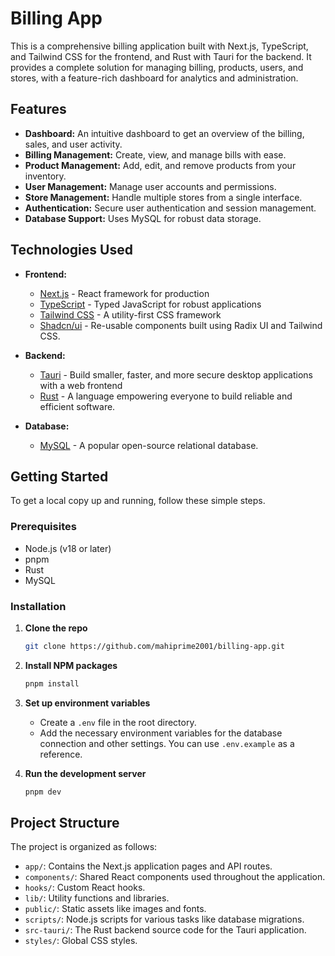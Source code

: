 # Billing App

This is a comprehensive billing application built with Next.js, TypeScript, and Tailwind CSS for the frontend, and Rust with Tauri for the backend. It provides a complete solution for managing billing, products, users, and stores, with a feature-rich dashboard for analytics and administration.

## Features

- **Dashboard:** An intuitive dashboard to get an overview of the billing, sales, and user activity.
- **Billing Management:** Create, view, and manage bills with ease.
- **Product Management:** Add, edit, and remove products from your inventory.
- **User Management:** Manage user accounts and permissions.
- **Store Management:** Handle multiple stores from a single interface.
- **Authentication:** Secure user authentication and session management.
- **Database Support:** Uses MySQL for robust data storage.

## Technologies Used

- **Frontend:**
  - [Next.js](https://nextjs.org/) - React framework for production
  - [TypeScript](https://www.typescriptlang.org/) - Typed JavaScript for robust applications
  - [Tailwind CSS](https://tailwindcss.com/) - A utility-first CSS framework
  - [Shadcn/ui](https://ui.shadcn.com/) - Re-usable components built using Radix UI and Tailwind CSS.

- **Backend:**
  - [Tauri](https://tauri.app/) - Build smaller, faster, and more secure desktop applications with a web frontend
  - [Rust](https://www.rust-lang.org/) - A language empowering everyone to build reliable and efficient software.

- **Database:**
  - [MySQL](https://www.mysql.com/) - A popular open-source relational database.

## Getting Started

To get a local copy up and running, follow these simple steps.

### Prerequisites

- Node.js (v18 or later)
- pnpm
- Rust
- MySQL

### Installation

1. **Clone the repo**
   ```sh
   git clone https://github.com/mahiprime2001/billing-app.git
   ```
2. **Install NPM packages**
   ```sh
   pnpm install
   ```
3. **Set up environment variables**
   - Create a `.env` file in the root directory.
   - Add the necessary environment variables for the database connection and other settings. You can use `.env.example` as a reference.

4. **Run the development server**
   ```sh
   pnpm dev
   ```

## Project Structure

The project is organized as follows:

- `app/`: Contains the Next.js application pages and API routes.
- `components/`: Shared React components used throughout the application.
- `hooks/`: Custom React hooks.
- `lib/`: Utility functions and libraries.
- `public/`: Static assets like images and fonts.
- `scripts/`: Node.js scripts for various tasks like database migrations.
- `src-tauri/`: The Rust backend source code for the Tauri application.
- `styles/`: Global CSS styles.
